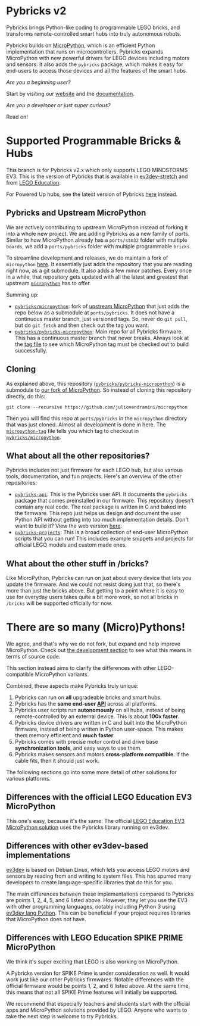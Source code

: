 # Pybricks v2

Pybricks brings Python-like coding to programmable LEGO bricks, and transforms
remote-controlled smart hubs into truly autonomous robots.

Pybricks builds on [MicroPython][micropython/micropython], which is an efficient
Python implementation that runs on microcontrollers. Pybricks expands
MicroPython with new powerful drivers for LEGO devices
including motors and sensors. It also adds the `pybricks` package, which makes
it easy for end-users to access those devices and all the features of the smart
hubs.

*Are you a beginning user?*

Start by visiting our [website][pybricks.com] and
the [documentation][docs].

*Are you a developer or just super curious?*

Read on!

# Supported Programmable Bricks & Hubs

This branch is for Pybricks v2.x which only supports LEGO MINDSTORMS EV3. This
is the version of Pybricks that is available in [ev3dev-stretch][ev3dev.org]
and from [LEGO Education][lego-education-ev3-micropython].

For Powered Up hubs, see the latest version of Pybricks
[here][pybricks-micropython] instead.


## Pybricks and Upstream MicroPython

We are actively contributing to upstream MicroPython instead of forking it into
a whole new project. We are adding Pybricks as a new family of ports. Similar
to how MicroPython already has a `ports/stm32` folder with multiple
`boards`, we add a `ports/pybricks` folder with multiple programmable `bricks`.

To streamline development and releases, we do maintain a fork of `micropython`
[here][pybricks/micropython]. It essentially just adds the repository that you
are reading right now, as a git submodule. It also adds a few minor patches.
Every once in a while, that repository gets updated with all the latest and
greatest that upstream [`micropython`][micropython/micropython] has to offer.

Summing up:

- [`pybricks/micropython`][pybricks/micropython]: fork of
  [upstream MicroPython][micropython/micropython] that just adds the repo below
  as a submodule at `ports/pybricks`. It does not have a continuous master
  branch, just versioned tags. So, never do `git pull`, but do `git fetch` and
  then check out the tag you want.
- [`pybricks/pybricks-micropython`][pybricks-micropython]: Main repo for all
  Pybricks firmware. This has a continuous master branch that never breaks.
  Always look at the [tag file](micropython-tag) to see which MicroPython tag
  must be checked out to build successfully.


## Cloning

As explained above, this
repository ([`pybricks/pybricks-micropython`][pybricks-micropython])
is a submodule to [our fork of MicroPython][pybricks/micropython]. So instead
of cloning this repository directly, do this:

    git clone --recursive https://github.com/juliovendramini/micropython

Then you will find this repo at `ports/pybricks` in the `micropython` directory
that was just cloned. Almost all development is done in here.
The [`micropython-tag`](micropython-tag) file tells you which tag to checkout
in [`pybricks/micropython`][pybricks/micropython].

## What about all the other repositories?
Pybricks includes not just firmware for each LEGO hub, but also various tools,
documentation, and fun projects. Here's an overview of the other repositories:

- [`pybricks-api`][pybricks-api]: This is the Pybricks user API. It documents
  the `pybricks` package that comes preinstalled in our firmware. This
  repository doesn't contain any real code. The real package is written in C
  and baked into the firmware. This repo just helps us design and document the
  user Python API without getting into too much implementation details. Don't
  want to build it? View the web version [here][docs].
- [`pybricks-projects`][pybricks-projects]: This is a broad
  collection of end-user MicroPython scripts that you can run! This includes
  example snippets and projects for official LEGO models and custom made ones.

## What about the other stuff in /bricks?

Like MicroPython, Pybricks can run on just about every device that lets
you update the firmware. And we could not resist doing just that, so there's
more than just the bricks above. But getting to a point where it is easy to
use for everyday users takes quite a bit more work,
so not all bricks in `/bricks` will be supported officially for now.

# There are so many (Micro)Pythons!

We agree, and that's why we do not fork, but expand and help improve
MicroPython. Check out [the development section](#development) to
see what this means in terms of source code.

This section instead aims to clarify the differences with other
LEGO-compatible MicroPython variants.

Combined, these aspects make Pybricks truly unique:

1. Pybricks can run on **all** upgradeable bricks and smart hubs.
2. Pybricks has the **same end-user [API][docs]** across all platforms.
3. Pybricks user scripts run **autonomously** on all hubs, instead of being
  remote-controlled by an external device. This is about **100x faster**.
4. Pybricks device drivers are written in C and built into the MicroPython
  firmware, instead of being written in Python user-space. This makes them
  memory efficient and **much faster**.
5. Pybricks comes with precise motor control and drive base **synchronization
  tools**, and easy ways to use them.
6. Pybricks makes sensors and motors **cross-platform compatible**. If the
   cable fits, then it should just work.

The following sections go into some more detail of other solutions for various
platforms.

## Differences with the official LEGO Education EV3 MicroPython

This one's easy, because it's the same: The official
[LEGO Education EV3 MicroPython solution][lego-education-ev3-micropython]
uses the Pybricks library running on ev3dev.

## Differences with other ev3dev-based implementations

[ev3dev][ev3dev.org] is based on Debian Linux, which lets you access LEGO
motors and sensors by reading from and writing to system files. This has
spurred many developers to create language-specific libraries that do this for
you.

The main differences between these implementations compared to Pybricks are
points 1, 2, 4, 5, and 6 listed above. However, they let you use the
EV3 with other programming languages, notably including Python 3
using [ev3dev lang Python][ev3dev-lang]. This can be beneficial if your
project requires libraries that MicroPython does not have.

## Differences with LEGO Education SPIKE PRIME MicroPython

We think it's super exciting that LEGO is also working on MicroPython.

A Pybricks version for SPIKE Prime is under consideration as well. It would
work just like our other Pybricks firmwares. Notable differences with the
official firmware would be points 1, 2, and 6 listed above. At the same time,
this means that not all SPIKE Prime features will initially be supported.

We recommend that especially teachers and students start with the official apps
and MicroPython solutions provided by LEGO. Anyone who wants to take the next
step is welcome to try Pybricks.

[pybricks-micropython]: https://github.com/pybricks/pybricks-micropython
[pybricks/micropython]: https://github.com/pybricks/micropython

[pybricks-api]: https://github.com/pybricks/pybricks-api
[pybricks-projects]: https://github.com/pybricks/pybricks-api

[micropython/micropython]: https://github.com/micropython/micropython

[pybricks.com]: https://pybricks.com
[docs]: https://pybricks.github.io/ev3-micropython/

[ev3dev.org]: https://www.ev3dev.org/
[ev3dev-lang]: https://github.com/ev3dev/ev3dev-lang-python

[lego-education-ev3-micropython]: https://education.lego.com/en-us/support/mindstorms-ev3/python-for-ev3

